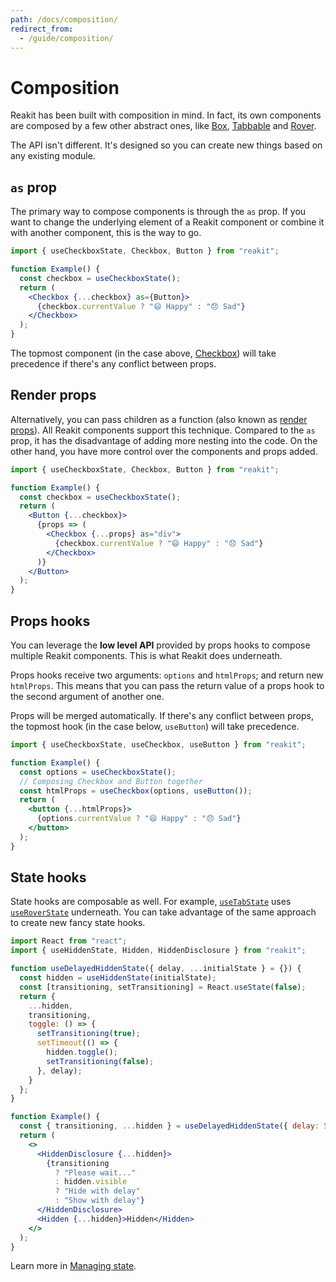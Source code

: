 ```yaml
---
path: /docs/composition/
redirect_from:
  - /guide/composition/
---
```


# Composition

Reakit has been built with composition in mind. In fact, its own components are composed by a few other abstract ones, like [Box](/docs/box/), [Tabbable](/docs/tabbable/) and [Rover](/docs/rover/).

The API isn't different. It's designed so you can create new things based on any existing module.

<carbon-ad></carbon-ad>

## `as` prop

The primary way to compose components is through the `as` prop. If you want to change the underlying element of a Reakit component or combine it with another component, this is the way to go.

```jsx
import { useCheckboxState, Checkbox, Button } from "reakit";

function Example() {
  const checkbox = useCheckboxState();
  return (
    <Checkbox {...checkbox} as={Button}>
      {checkbox.currentValue ? "😄 Happy" : "😞 Sad"}
    </Checkbox>
  );
}
```

The topmost component (in the case above, [Checkbox](/docs/checkbox/)) will take precedence if there's any conflict between props.

## Render props

Alternatively, you can pass children as a function (also known as [render props](https://reactjs.org/docs/render-props.html)). All Reakit components support this technique. Compared to the `as` prop, it has the disadvantage of adding more nesting into the code. On the other hand, you have more control over the components and props added.

```jsx
import { useCheckboxState, Checkbox, Button } from "reakit";

function Example() {
  const checkbox = useCheckboxState();
  return (
    <Button {...checkbox}>
      {props => (
        <Checkbox {...props} as="div">
          {checkbox.currentValue ? "😄 Happy" : "😞 Sad"}
        </Checkbox>
      )}
    </Button>
  );
}
```

## Props hooks

You can leverage the **low level API** provided by props hooks to compose multiple Reakit components. This is what Reakit does underneath.

Props hooks receive two arguments: `options` and `htmlProps`; and return new `htmlProps`. This means that you can pass the return value of a props hook to the second argument of another one.

Props will be merged automatically. If there's any conflict between props, the topmost hook (in the case below, `useButton`) will take precedence.

```jsx
import { useCheckboxState, useCheckbox, useButton } from "reakit";

function Example() {
  const options = useCheckboxState();
  // Composing Checkbox and Button together
  const htmlProps = useCheckbox(options, useButton());
  return (
    <button {...htmlProps}>
      {options.currentValue ? "😄 Happy" : "😞 Sad"}
    </button>
  );
}
```

## State hooks

State hooks are composable as well. For example, [`useTabState`](/docs/tab/) uses [`useRoverState`](/docs/rover/) underneath. You can take advantage of the same approach to create new fancy state hooks.

```jsx
import React from "react";
import { useHiddenState, Hidden, HiddenDisclosure } from "reakit";

function useDelayedHiddenState({ delay, ...initialState } = {}) {
  const hidden = useHiddenState(initialState);
  const [transitioning, setTransitioning] = React.useState(false);
  return {
    ...hidden,
    transitioning,
    toggle: () => {
      setTransitioning(true);
      setTimeout(() => {
        hidden.toggle();
        setTransitioning(false);
      }, delay);
    }
  };
}

function Example() {
  const { transitioning, ...hidden } = useDelayedHiddenState({ delay: 500 });
  return (
    <>
      <HiddenDisclosure {...hidden}>
        {transitioning
          ? "Please wait..."
          : hidden.visible
          ? "Hide with delay"
          : "Show with delay"}
      </HiddenDisclosure>
      <Hidden {...hidden}>Hidden</Hidden>
    </>
  );
}
```

Learn more in [Managing state](/docs/managing-state/).
